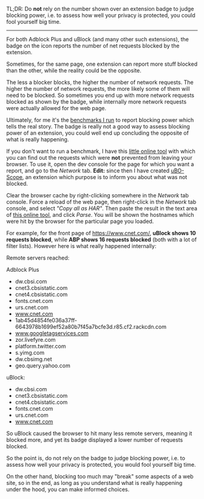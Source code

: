 TL;DR: Do **not** rely on the number shown over an extension badge to judge blocking power, i.e. to assess how well your privacy is protected, you could fool yourself big time.

***

For both Adblock Plus and uBlock (and many other such extensions), the badge on the icon reports the number of net requests blocked by the extension.

Sometimes, for the same page, one extension can report more stuff blocked than the other, while the reality could be the opposite.

The less a blocker blocks, the higher the number of network requests. The higher the number of network requests, the more likely some of them will need to be blocked. So sometimes you end up with more network requests blocked as shown by the badge, while internally more network requests were actually allowed for the web page.

Ultimately, for me it's the [benchmarks I run](uBlock-and-others%3A-Blocking-ads%2C-trackers%2C-malwares) to report blocking power which tells the real story. The badge is really not a good way to assess blocking power of an extension, you could well end up concluding the opposite of what is really happening.

If you don't want to run a benchmark, I have this [little online tool](http://raymondhill.net/httpsb/har-parser.html) with which you can find out the requests which were **not** prevented from leaving your browser. To use it, open the dev console for the page for which you want a report, and go to the _Network_ tab. **Edit:** since then I have created [uBO-Scope](https://github.com/gorhill/uBO-Scope), an extension which purpose is to inform you about what was not blocked.

Clear the browser cache by right-clicking somewhere in the _Network_ tab console. Force a reload of the web page, then right-click in the _Network_ tab console, and select _"Copy all as HAR"_. Then paste the result in the text area of [this online tool](http://raymondhill.net/httpsb/har-parser.html), and click _Parse_. You will be shown the hostnames which were hit by the browser for the particular page you loaded.

For example, for the front page of <https://www.cnet.com/>, **uBlock shows 10 requests blocked**, while **ABP shows 16 requests blocked** (both with a lot of filter lists). However here is what really happened internally:

Remote servers reached:

Adblock Plus
- dw.cbsi.com
- cnet3.cbsistatic.com
- cnet4.cbsistatic.com
- fonts.cnet.com
- urs.cnet.com
- www.cnet.com
- 1ab45d4854fe036a37ff-6643978b1699ef52a80b7f45a7bcfe3d.r85.cf2.rackcdn.com
- www.googletagservices.com
- zor.livefyre.com
- platform.twitter.com
- s.yimg.com
- dw.cbsimg.net
- geo.query.yahoo.com

uBlock:
- dw.cbsi.com
- cnet3.cbsistatic.com
- cnet4.cbsistatic.com
- fonts.cnet.com
- urs.cnet.com
- www.cnet.com

So uBlock caused the browser to hit many less remote servers, meaning it blocked more, and yet its badge displayed a lower number of requests blocked.

So the point is, do not rely on the badge to judge blocking power, i.e. to assess how well your privacy is protected, you would fool yourself big time.

On the other hand, blocking too much may "break" some aspects of a web site, so in the end, as long as you understand what is really happening under the hood, you can make informed choices.